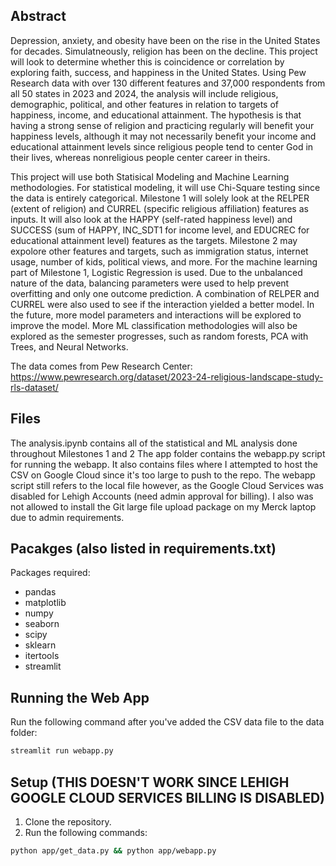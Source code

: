 ## Abstract

Depression, anxiety, and obesity have been on the rise in the United States for decades. Simulatneously, religion has been on the decline. This project will look to determine whether this is coincidence or correlation by exploring faith, success, and happiness in the United States. Using Pew Research data with over 130 different features and 37,000 respondents from all 50 states in 2023 and 2024, the analysis will include religious, demographic, political, and other features in relation to targets of happiness, income, and educational attainment. The hypothesis is that having a strong sense of religion and practicing regularly will benefit your happiness levels, although it may not necessarily benefit your income and educational attainment levels since religious people tend to center God in their lives, whereas nonreligious people center career in theirs.

This project will use both Statisical Modeling and Machine Learning methodologies. For statistical modeling, it will use Chi-Square testing since the data is entirely categorical. Milestone 1 will solely look at the RELPER (extent of religion) and CURREL (specific religious affiliation) features as inputs. It will also look at the HAPPY (self-rated happiness level) and SUCCESS (sum of HAPPY, INC_SDT1 for income level, and EDUCREC for educational attainment level) features as the targets. Milestone 2 may expolore other features and targets, such as immigration status, internet usage, number of kids, political views, and more. For the machine learning part of Milestone 1, Logistic Regression is used. Due to the unbalanced nature of the data, balancing parameters were used to help prevent overfitting and only one outcome prediction. A combination of RELPER and CURREL were also used to see if the interaction yielded a better model. In the future, more model parameters and interactions will be explored to improve the model. More ML classification methodologies will also be explored as the semester progresses, such as random forests, PCA with Trees, and Neural Networks.

The data comes from Pew Research Center: https://www.pewresearch.org/dataset/2023-24-religious-landscape-study-rls-dataset/


## Files
The analysis.ipynb contains all of the statistical and ML analysis done throughout Milestones 1 and 2
The app folder contains the webapp.py script for running the webapp. It also contains files where I attempted to
host the CSV on Google Cloud since it's too large to push to the repo. The webapp script still refers to the local
file however, as the Google Cloud Services was disabled for Lehigh Accounts (need admin approval for billing).
I also was not allowed to install the Git large file upload package on my Merck laptop due to admin requirements.


## Pacakges (also listed in requirements.txt)

Packages required:
- pandas
- matplotlib
- numpy
- seaborn
- scipy
- sklearn
- itertools
- streamlit

## Running the Web App

Run the following command after you've added the CSV data file to the data folder:

```bash
streamlit run webapp.py
```


## Setup (THIS DOESN'T WORK SINCE LEHIGH GOOGLE CLOUD SERVICES BILLING IS DISABLED)

1. Clone the repository.
2. Run the following commands:

```bash
python app/get_data.py && python app/webapp.py
```
